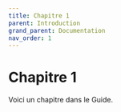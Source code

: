 ```yaml
---
title: Chapitre 1
parent: Introduction
grand_parent: Documentation
nav_order: 1
---
```


# Chapitre 1

Voici un chapitre dans le Guide.
